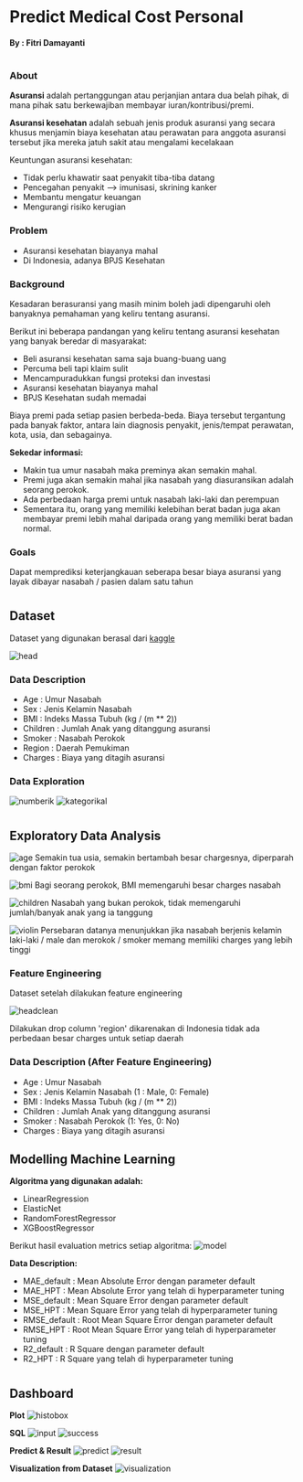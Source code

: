 # Predict Medical Cost Personal
#### By : Fitri Damayanti

#

### About
**Asuransi** adalah pertanggungan atau perjanjian antara dua belah pihak, di mana pihak satu berkewajiban membayar iuran/kontribusi/premi.

**Asuransi kesehatan** adalah sebuah jenis produk asuransi yang secara khusus menjamin biaya kesehatan atau perawatan para anggota asuransi tersebut jika mereka jatuh sakit atau mengalami kecelakaan

Keuntungan asuransi kesehatan:
- Tidak perlu khawatir saat penyakit tiba-tiba datang
- Pencegahan penyakit --> imunisasi, skrining kanker
- Membantu mengatur keuangan
- Mengurangi risiko kerugian

### Problem
- Asuransi kesehatan biayanya mahal
- Di Indonesia, adanya BPJS Kesehatan

### Background
Kesadaran berasuransi yang masih minim boleh jadi dipengaruhi oleh banyaknya pemahaman yang keliru tentang asuransi.

Berikut ini beberapa pandangan yang keliru tentang asuransi kesehatan yang banyak beredar di masyarakat:
- Beli asuransi kesehatan sama saja buang-buang uang
- Percuma beli tapi klaim sulit
- Mencampuradukkan fungsi proteksi dan investasi
- Asuransi kesehatan biayanya mahal
- BPJS Kesehatan sudah memadai

Biaya premi pada setiap pasien berbeda-beda. Biaya tersebut tergantung pada banyak faktor, antara lain diagnosis penyakit, jenis/tempat perawatan, kota, usia, dan sebagainya.

**Sekedar informasi:**
- Makin tua umur nasabah maka preminya akan semakin mahal.
- Premi juga akan semakin mahal jika nasabah yang diasuransikan adalah seorang perokok.
- Ada perbedaan harga premi untuk nasabah laki-laki dan perempuan
- Sementara itu, orang yang memiliki kelebihan berat badan juga akan membayar premi lebih mahal daripada orang yang memiliki berat badan normal.

### Goals
Dapat memprediksi keterjangkauan seberapa besar biaya asuransi yang layak dibayar nasabah / pasien dalam satu tahun

#

## Dataset
Dataset yang digunakan berasal dari [kaggle](https://www.kaggle.com/mirichoi0218/insurance)

![head](storage/head.png)

### Data Description
- Age : Umur Nasabah
- Sex : Jenis Kelamin Nasabah
- BMI : Indeks Massa Tubuh (kg / (m ** 2))
- Children : Jumlah Anak yang ditanggung asuransi
- Smoker : Nasabah Perokok
- Region : Daerah Pemukiman
- Charges : Biaya yang ditagih asuransi

### Data Exploration
![numberik](storage/numberik.png)
![kategorikal](storage/kategorikal.png)

#

## Exploratory Data Analysis
![age](storage/scatterplotage.png)
Semakin tua usia, semakin bertambah besar chargesnya, diperparah dengan faktor perokok

![bmi](storage/scatterplotbmi.png)
Bagi seorang perokok, BMI memengaruhi besar charges nasabah

![children](storage/scatterplotchildren.png)
Nasabah yang bukan perokok, tidak memengaruhi jumlah/banyak anak yang ia tanggung

![violin](storage/violinplot.png)
Persebaran datanya menunjukkan jika nasabah berjenis kelamin laki-laki / male dan merokok / smoker memang memiliki charges yang lebih tinggi

### Feature Engineering
Dataset setelah dilakukan feature engineering

![headclean](storage/headclean.png)

Dilakukan drop column 'region' dikarenakan di Indonesia tidak ada perbedaan besar charges untuk setiap daerah

### Data Description (After Feature Engineering)
- Age : Umur Nasabah
- Sex : Jenis Kelamin Nasabah (1 : Male, 0: Female)
- BMI : Indeks Massa Tubuh (kg / (m ** 2))
- Children : Jumlah Anak yang ditanggung asuransi
- Smoker : Nasabah Perokok (1: Yes, 0: No)
- Charges : Biaya yang ditagih asuransi

## Modelling Machine Learning
**Algoritma yang digunakan adalah:**
- LinearRegression
- ElasticNet
- RandomForestRegressor
- XGBoostRegressor

Berikut hasil evaluation metrics setiap algoritma:
![model](storage/evaluation-model.png)

**Data Description:**
- MAE_default : Mean Absolute Error dengan parameter default
- MAE_HPT : Mean Absolute Error yang telah di hyperparameter tuning
- MSE_default : Mean Square Error dengan parameter default
- MSE_HPT : Mean Square Error yang telah di hyperparameter tuning
- RMSE_default : Root Mean Square Error dengan parameter default
- RMSE_HPT : Root Mean Square Error yang telah di hyperparameter tuning
- R2_default : R Square dengan parameter default
- R2_HPT : R Square yang telah di hyperparameter tuning

#

## Dashboard
**Plot**
![histobox](storage/Histogram&Boxplot.png)

**SQL**
![input](storage/input-data-sql.png)
![success](storage/input-sql-success.png)

**Predict & Result**
![predict](storage/predict.png)
![result](storage/predict-result.png)

**Visualization from Dataset**
![visualization](storage/visualization-dataset.png)


#
